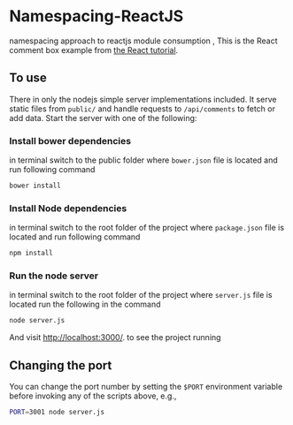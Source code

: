 # Namespacing-ReactJS
namespacing approach to reactjs module consumption , This is the React comment box example from [the React tutorial](http://facebook.github.io/react/docs/tutorial.html).

## To use

There in only the nodejs simple server implementations included. It serve static files from `public/` and handle requests to `/api/comments` to fetch or add data. Start the server with one of the following:

### Install bower dependencies

in terminal switch to the public folder where `bower.json` file is located and run following command

```sh
bower install
```

### Install Node dependencies

in terminal switch to the root folder of the project where `package.json` file is located and run following command

```sh
npm install
```

### Run the node server

in terminal switch to the root folder of the project where `server.js` file is located run the following in the command

```sh
node server.js
```

And visit <http://localhost:3000/>. to see the project running

## Changing the port

You can change the port number by setting the `$PORT` environment variable before invoking any of the scripts above, e.g.,

```sh
PORT=3001 node server.js
```
